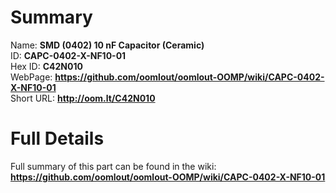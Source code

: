 
Summary
=================
  
Name: __SMD (0402) 10 nF Capacitor (Ceramic)__    
ID: __CAPC-0402-X-NF10-01__   
Hex ID: __C42N010__   
WebPage: __https://github.com/oomlout/oomlout-OOMP/wiki/CAPC-0402-X-NF10-01__   
Short URL: __http://oom.lt/C42N010__   

Full Details
==========================
Full summary of this part can be found in the wiki:   
__https://github.com/oomlout/oomlout-OOMP/wiki/CAPC-0402-X-NF10-01__    

